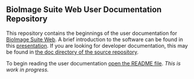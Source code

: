 ## BioImage Suite Web User Documentation Repository

This repository contains the beginnings of the user documentation for
[BioImage Suite Web](https://bioimagesuiteweb.github.io/webapp/). A brief
introduction to the software can be found in this
[presentation](https://bioimagesuiteweb.github.io/webapp/images/BioImageSuiteWeb_NIHBrainInitiativeMeeting_April2018.pdf). If
you are looking for developer documentation, this may be found in
[the doc directory of the source repository](https://github.com/bioimagesuiteweb/bisweb/tree/master/doc). 

To begin reading the user documentation
[open the README file](docs/README.md). _This is work in progress._

